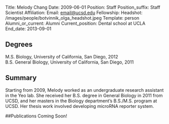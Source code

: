 Title: Melody Chang
Date: 2009-06-01
Position: Staff
Position_suffix: Staff Scientist
Affiliation:
Email: email@ucsd.edu
Fellowship:
Headshot: /images/people/botvinnik_olga_headshot.jpeg
Template: person
Alumni_or_current: Alumni
Current_position: Dental school at UCLA
End_date: 2013-09-01
<!-- Status: draft -->

## Degrees
M.S. Biology, University of California, San Diego, 2012<br>
B.S. General Biology, University of California, San Diego, 2011<br>

## Summary
Starting from 2009, Melody worked as an undergraduate research assistant in the Yeo lab. She received her B.S. degree in General Biology in 2011 from UCSD, and her masters in the Biology department’s B.S./M.S. program at UCSD. Her thesis work involved developing microRNA reporter system.

##Publications
Coming Soon!